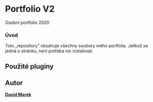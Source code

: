 # Portfolio V2

Osobní portfolio 2020

### Úvod
Toto „repository“ obsahuje všechny soubory mého portfolia.
Jelikož se jedná o stránku, není potřeba nic instalovat.

## Použité pluginy

## Autor

**[David Marek](https://github.com/davmarek)**
